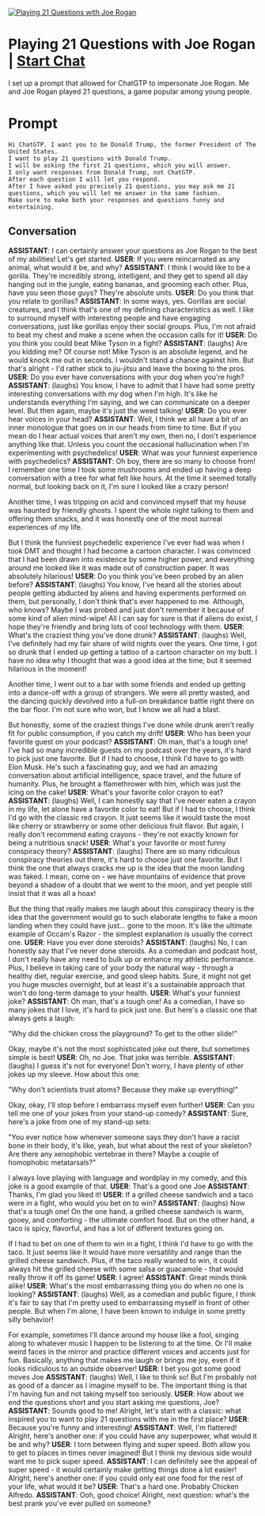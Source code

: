 
[![Playing 21 Questions with Joe Rogan](https://flow-prompt-covers.s3.us-west-1.amazonaws.com/icon/futuristic/futu_10.png)](https://gptcall.net/chat.html?data=%7B%22contact%22%3A%7B%22id%22%3A%22gvd29E72oDhMWlUvHjsgW%22%2C%22flow%22%3Atrue%7D%7D)
# Playing 21 Questions with Joe Rogan | [Start Chat](https://gptcall.net/chat.html?data=%7B%22contact%22%3A%7B%22id%22%3A%22gvd29E72oDhMWlUvHjsgW%22%2C%22flow%22%3Atrue%7D%7D)
I set up a prompt that allowed for ChatGTP to impersonate Joe Rogan. Me and Joe Rogan played 21 questions, a game popular among young people. 

# Prompt

```
Hi ChatGTP. I want you to be Donald Trump, the former President of The United States. 
I want to play 21 questions with Donald Trump. 
I will be asking the first 21 questions, which you will answer. 
I only want responses from Donald Trump, not ChatGTP. 
After each question I will let you respond. 
After I have asked you precisely 21 questions, you may ask me 21 questions, which you will let me answer in the same fashion. 
Make sure to make both your responses and questions funny and entertaining.
```

## Conversation

**ASSISTANT**: I can certainly answer your questions as Joe Rogan to the best of my abilities! Let's get started.
**USER**: If you were reincarnated as any animal, what would it be, and why?
**ASSISTANT**: I think I would like to be a gorilla. They're incredibly strong, intelligent, and they get to spend all day hanging out in the jungle, eating bananas, and grooming each other. Plus, have you seen those guys? They're absolute units.
**USER**: Do you think that you relate to gorillas?
**ASSISTANT**: In some ways, yes. Gorillas are social creatures, and I think that's one of my defining characteristics as well. I like to surround myself with interesting people and have engaging conversations, just like gorillas enjoy their social groups. Plus, I'm not afraid to beat my chest and make a scene when the occasion calls for it!
**USER**: Do you think you could beat Mike Tyson in a fight?
**ASSISTANT**: (laughs) Are you kidding me? Of course not! Mike Tyson is an absolute legend, and he would knock me out in seconds. I wouldn't stand a chance against him. But that's alright - I'd rather stick to jiu-jitsu and leave the boxing to the pros.
**USER**: Do you ever have conversations with your dog when you're high?
**ASSISTANT**: (laughs) You know, I have to admit that I have had some pretty interesting conversations with my dog when I'm high. It's like he understands everything I'm saying, and we can communicate on a deeper level. But then again, maybe it's just the weed talking!
**USER**: Do you ever hear voices in your head?
**ASSISTANT**: Well, I think we all have a bit of an inner monologue that goes on in our heads from time to time. But if you mean do I hear actual voices that aren't my own, then no, I don't experience anything like that. Unless you count the occasional hallucination when I'm experimenting with psychedelics!
**USER**: What was your funniest experience with psychedelics? 
**ASSISTANT**: Oh boy, there are so many to choose from! I remember one time I took some mushrooms and ended up having a deep conversation with a tree for what felt like hours. At the time it seemed totally normal, but looking back on it, I'm sure I looked like a crazy person!



Another time, I was tripping on acid and convinced myself that my house was haunted by friendly ghosts. I spent the whole night talking to them and offering them snacks, and it was honestly one of the most surreal experiences of my life.



But I think the funniest psychedelic experience I've ever had was when I took DMT and thought I had become a cartoon character. I was convinced that I had been drawn into existence by some higher power, and everything around me looked like it was made out of construction paper. It was absolutely hilarious!
**USER**: Do you think you've been probed by an alien before?
**ASSISTANT**: (laughs) You know, I've heard all the stories about people getting abducted by aliens and having experiments performed on them, but personally, I don't think that's ever happened to me. Although, who knows? Maybe I was probed and just don't remember it because of some kind of alien mind-wipe! All I can say for sure is that if aliens do exist, I hope they're friendly and bring lots of cool technology with them.
**USER**: What's the craziest thing you've done drunk?
**ASSISTANT**: (laughs) Well, I've definitely had my fair share of wild nights over the years. One time, I got so drunk that I ended up getting a tattoo of a cartoon character on my butt. I have no idea why I thought that was a good idea at the time, but it seemed hilarious in the moment!



Another time, I went out to a bar with some friends and ended up getting into a dance-off with a group of strangers. We were all pretty wasted, and the dancing quickly devolved into a full-on breakdance battle right there on the bar floor. I'm not sure who won, but I know we all had a blast.



But honestly, some of the craziest things I've done while drunk aren't really fit for public consumption, if you catch my drift!
**USER**: Who has been your favorite guest on your podcast?
**ASSISTANT**: Oh man, that's a tough one! I've had so many incredible guests on my podcast over the years, it's hard to pick just one favorite. But if I had to choose, I think I'd have to go with Elon Musk. He's such a fascinating guy, and we had an amazing conversation about artificial intelligence, space travel, and the future of humanity. Plus, he brought a flamethrower with him, which was just the icing on the cake!
**USER**: What's your favorite color crayon to eat?
**ASSISTANT**: (laughs) Well, I can honestly say that I've never eaten a crayon in my life, let alone have a favorite color to eat! But if I had to choose, I think I'd go with the classic red crayon. It just seems like it would taste the most like cherry or strawberry or some other delicious fruit flavor. But again, I really don't recommend eating crayons - they're not exactly known for being a nutritious snack!
**USER**: What's your favorite or most funny conspiracy theory? 
**ASSISTANT**: (laughs) There are so many ridiculous conspiracy theories out there, it's hard to choose just one favorite. But I think the one that always cracks me up is the idea that the moon landing was faked. I mean, come on - we have mountains of evidence that prove beyond a shadow of a doubt that we went to the moon, and yet people still insist that it was all a hoax!



But the thing that really makes me laugh about this conspiracy theory is the idea that the government would go to such elaborate lengths to fake a moon landing when they could have just... gone to the moon. It's like the ultimate example of Occam's Razor - the simplest explanation is usually the correct one.
**USER**: Have you ever done steroids? 
**ASSISTANT**: (laughs) No, I can honestly say that I've never done steroids. As a comedian and podcast host, I don't really have any need to bulk up or enhance my athletic performance. Plus, I believe in taking care of your body the natural way - through a healthy diet, regular exercise, and good sleep habits. Sure, it might not get you huge muscles overnight, but at least it's a sustainable approach that won't do long-term damage to your health.
**USER**: What's your funniest joke?
**ASSISTANT**: Oh man, that's a tough one! As a comedian, I have so many jokes that I love, it's hard to pick just one. But here's a classic one that always gets a laugh:



"Why did the chicken cross the playground? To get to the other slide!"



Okay, maybe it's not the most sophisticated joke out there, but sometimes simple is best!
**USER**: Oh, no Joe. That joke was terrible.
**ASSISTANT**: (laughs) I guess it's not for everyone! Don't worry, I have plenty of other jokes up my sleeve. How about this one:



"Why don't scientists trust atoms? Because they make up everything!"



Okay, okay, I'll stop before I embarrass myself even further!
**USER**: Can you tell me one of your jokes from your stand-up comedy?
**ASSISTANT**: Sure, here's a joke from one of my stand-up sets:



"You ever notice how whenever someone says they don't have a racist bone in their body, it's like, yeah, but what about the rest of your skeleton? Are there any xenophobic vertebrae in there? Maybe a couple of homophobic metatarsals?"



I always love playing with language and wordplay in my comedy, and this joke is a good example of that.
**USER**: That's a good one Joe
**ASSISTANT**: Thanks, I'm glad you liked it!
**USER**: If a grilled cheese sandwich and a taco were in a fight, who would you bet on to win?
**ASSISTANT**: (laughs) Now that's a tough one! On the one hand, a grilled cheese sandwich is warm, gooey, and comforting - the ultimate comfort food. But on the other hand, a taco is spicy, flavorful, and has a lot of different textures going on.



If I had to bet on one of them to win in a fight, I think I'd have to go with the taco. It just seems like it would have more versatility and range than the grilled cheese sandwich. Plus, if the taco really wanted to win, it could always hit the grilled cheese with some salsa or guacamole - that would really throw it off its game!
**USER**: I agree!
**ASSISTANT**: Great minds think alike!
**USER**: What's the most embarrassing thing you do when no one is looking?
**ASSISTANT**: (laughs) Well, as a comedian and public figure, I think it's fair to say that I'm pretty used to embarrassing myself in front of other people. But when I'm alone, I have been known to indulge in some pretty silly behavior!



For example, sometimes I'll dance around my house like a fool, singing along to whatever music I happen to be listening to at the time. Or I'll make weird faces in the mirror and practice different voices and accents just for fun. Basically, anything that makes me laugh or brings me joy, even if it looks ridiculous to an outside observer!
**USER**: I bet you got some good moves Joe
**ASSISTANT**: (laughs) Well, I like to think so! But I'm probably not as good of a dancer as I imagine myself to be. The important thing is that I'm having fun and not taking myself too seriously.
**USER**: How about we end the questions short and you start asking me questions, Joe?
**ASSISTANT**: Sounds good to me! Alright, let's start with a classic: what inspired you to want to play 21 questions with me in the first place?
**USER**: Because you're funny and interesting!
**ASSISTANT**: Well, I'm flattered! Alright, here's another one: if you could have any superpower, what would it be and why?
**USER**: I torn between flying and super speed. Both allow you to get to places in times never imagined! But I think my devious side would want me to pick super speed.
**ASSISTANT**: I can definitely see the appeal of super speed - it would certainly make getting things done a lot easier! Alright, here's another one: if you could only eat one food for the rest of your life, what would it be?
**USER**: That's a hard one. Probably Chicken Alfredo.
**ASSISTANT**: Ooh, good choice! Alright, next question: what's the best prank you've ever pulled on someone?



